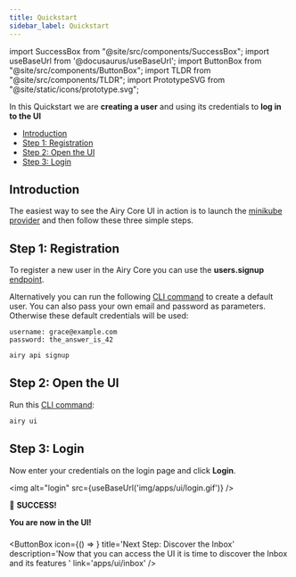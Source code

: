 ```yaml
---
title: Quickstart
sidebar_label: Quickstart
---
```


import SuccessBox from "@site/src/components/SuccessBox";
import useBaseUrl from '@docusaurus/useBaseUrl';
import ButtonBox from "@site/src/components/ButtonBox";
import TLDR from "@site/src/components/TLDR";
import PrototypeSVG from "@site/static/icons/prototype.svg";

<TLDR>

In this Quickstart we are **creating a user** and using its credentials to **log
in to the UI**

</TLDR>

- [Introduction](#introduction)
- [Step 1: Registration](#step-1-registration)
- [Step 2: Open the UI](#step-2-open-the-ui)
- [Step 3: Login](#step-3-login)

## Introduction

The easiest way to see the Airy Core UI in action is to launch the [minikube
provider](getting-started/installation/minikube.md) and then follow these three simple
steps.

## Step 1: Registration

To register a new user in the Airy Core you can use the **users.signup**
[endpoint](api/endpoints/users.md#signup).

Alternatively you can run the
following [CLI command](cli/reference.md#api-signup) to create a default user.
You can also pass your own email and password as parameters. Otherwise these default
credentials will be used:

```
username: grace@example.com
password: the_answer_is_42
```

```bash
airy api signup
```

## Step 2: Open the UI

Run this [CLI command](cli/reference.md#ui):

```bash
airy ui
```

## Step 3: Login

Now enter your credentials on the login page and click **Login**.

<img alt="login" src={useBaseUrl('img/apps/ui/login.gif')} />

<SuccessBox>

:tada: **SUCCESS!**

**You are now in the UI!**

</SuccessBox>

###

<ButtonBox
icon={() => <PrototypeSVG />}
title='Next Step: Discover the Inbox'
description='Now that you can access the UI it is time to discover the Inbox and its features '
link='apps/ui/inbox'
/>
